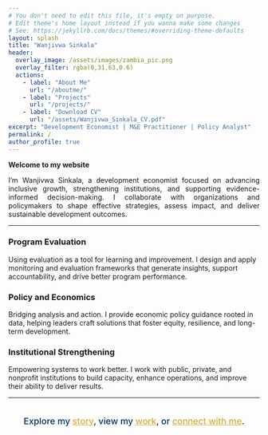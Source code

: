 ```yaml
---
# You don't need to edit this file, it's empty on purpose.
# Edit theme's home layout instead if you wanna make some changes
# See: https://jekyllrb.com/docs/themes/#overriding-theme-defaults
layout: splash
title: "Wanjivwa Sinkala"
header:
  overlay_image: /assets/images/zambia_pic.png
  overlay_filter: rgba(0,31,63,0.6)
  actions:
    - label: "About Me"
      url: "/aboutme/"
    - label: "Projects"
      url: "/projects/"
    - label: "Download CV"
      url: "/assets/Wanjivwa_Sinkala_CV.pdf"
excerpt: "Development Economist | M&E Practitioner | Policy Analyst"
permalink: /
author_profile: true
---
```


**Welcome to my website**

<div style="text-align: justify;">
  I’m Wanjivwa Sinkala, a development economist focused on advancing inclusive growth, strengthening institutions, and supporting evidence-informed decision-making. I collaborate with organizations and policymakers to shape effective strategies, assess impact, and deliver sustainable development outcomes.
</div>

---

<div class="feature__wrapper">

<div class="feature__item">
  <h3> Program Evaluation</h3>
  <p>Using evaluation as a tool for learning and improvement.
I design and apply monitoring and evaluation frameworks that generate insights, support accountability, and drive better program performance.</p>
</div>

<div class="feature__item">
  <h3> Policy and Economics</h3>
  <p>Bridging analysis and action.
I provide economic policy guidance rooted in data, helping leaders craft solutions that foster equity, resilience, and long-term development.</p>
</div>

<div class="feature__item">
  <h3> Institutional Strengthening</h3>
  <p>Empowering systems to work better.
I work with public, private, and nonprofit institutions to build capacity, enhance operations, and improve their ability to deliver results.</p>
</div>

</div>

---

<div style="text-align: center; font-weight: 500; font-size: 1.1rem; color: #003366; margin-top: 2em;">
  Explore my <a href="/aboutme/" style="color: #d4af37;">story</a>, view my <a href="/projects/" style="color: #d4af37;">work</a>, or <a href="/contact/" style="color: #d4af37;">connect with me</a>.
</div>


